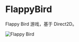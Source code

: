 # FlappyBird

Flappy Bird 游戏，基于 Direct2D。

![Flappy Bird](https://raw.githubusercontent.com/thinkermao/FlappyBird/master/image.png)

